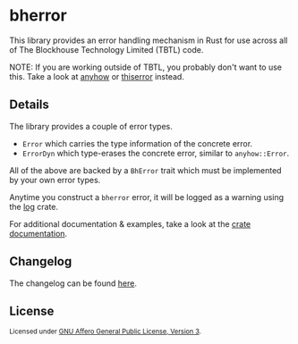 # bherror

This library provides an error handling mechanism in Rust for use across all of
The Blockhouse Technology Limited (TBTL) code.

NOTE: If you are working outside of TBTL, you probably don't want to use this.
Take a look at [anyhow](https://crates.io/crates/anyhow) or
[thiserror](https://crates.io/crates/thiserror) instead.

## Details

The library provides a couple of error types.

  * `Error` which carries the type information of the concrete error.
  * `ErrorDyn` which type-erases the concrete error, similar to `anyhow::Error`.

All of the above are backed by a `BhError` trait which must be implemented by
your own error types.

Anytime you construct a `bherror` error, it will be logged as a warning using
the [log](https://crates.io/crates/log) crate.

For additional documentation & examples, take a look at the [crate
documentation](https://docs.rs/bherror).

## Changelog

The changelog can be found [here](CHANGELOG.md).

## License

<sup>
Licensed under <a href="../COPYING">GNU Affero General Public License, Version 3</a>.
</sup>
